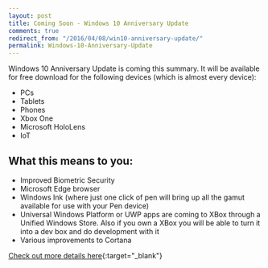 ```yaml
---
layout: post
title: Coming Soon - Windows 10 Anniversary Update
comments: true
redirect_from: "/2016/04/08/win10-anniversary-update/"
permalink: Windows-10-Anniversary-Update
---
```


Windows 10 Anniversary Update is coming this summary. It will be available for free download for the following devices (which is almost every device):
* PCs
* Tablets
* Phones
* Xbox One
* Microsoft HoloLens
* IoT

## What this means to you:
* Improved Biometric Security
* Microsoft Edge browser
* Windows Ink (where just one click of pen will bring up all the gamut available for use with your Pen device)
* Universal Windows Platform or UWP apps are coming to XBox through a Unified Windows Store. Also if you own a XBox you will be able to turn it into a dev box and do development with it
* Various improvements to Cortana

[Check out more details here](https://www.microsoft.com/en-us/windows/upcoming-features){:target="_blank"}
